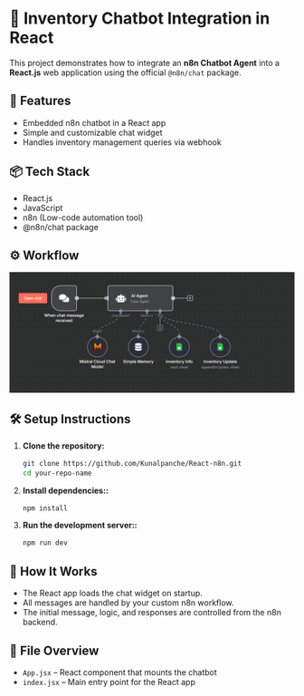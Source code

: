 # 🤖 Inventory Chatbot Integration in React

This project demonstrates how to integrate an **n8n Chatbot Agent** into a **React.js** web application using the official `@n8n/chat` package.

## 🚀 Features

- Embedded n8n chatbot in a React app
- Simple and customizable chat widget
- Handles inventory management queries via webhook

## 📦 Tech Stack

- React.js
- JavaScript
- n8n (Low-code automation tool)
- @n8n/chat package

## ⚙️ Workflow

![Flow](./src/assets/flow.png)

## 🛠️ Setup Instructions

1. **Clone the repository:**

   ```bash
   git clone https://github.com/Kunalpanche/React-n8n.git
   cd your-repo-name

2. **Install dependencies::**

   ```bash
   npm install

2. **Run the development server::**

   ```bash
   npm run dev

## 🧠 How It Works

- The React app loads the chat widget on startup.
- All messages are handled by your custom n8n workflow.
- The initial message, logic, and responses are controlled from the n8n backend.

## 📁 File Overview

- `App.jsx` – React component that mounts the chatbot
- `index.jsx` – Main entry point for the React app

